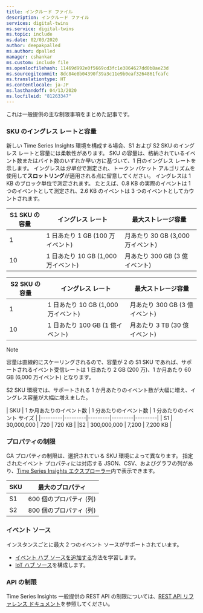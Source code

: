```yaml
---
title: インクルード ファイル
description: インクルード ファイル
services: digital-twins
ms.service: digital-twins
ms.topic: include
ms.date: 02/03/2020
author: deepakpalled
ms.author: dpalled
manager: cshankar
ms.custom: include file
ms.openlocfilehash: 11469d992e0f5669cd3fc1e3864627dd0b8ae23d
ms.sourcegitcommit: 8dc84e8b04390f39a3c11e9b0eaf3264861fcafc
ms.translationtype: HT
ms.contentlocale: ja-JP
ms.lasthandoff: 04/13/2020
ms.locfileid: "81263347"
---
```

これは一般提供の主な制限事項をまとめた記事です。

### <a name="sku-ingress-rates-and-capacities"></a>SKU のイングレス レートと容量

新しい Time Series Insights 環境を構成する場合、S1 および S2 SKU のイングレス レートと容量には柔軟性があります。 SKU の容量は、格納されているイベント数またはバイト数のいずれか早い方に基づいて、1 日のイングレス レートを示します。 イングレスは*分単位*で測定され、トークン バケット アルゴリズムを使用して**スロットリング**が適用される点に留意してください。 イングレスは 1 KB のブロック単位で測定されます。 たとえば、0.8 KB の実際のイベントは 1 つのイベントとして測定され、2.6 KB のイベントは 3 つのイベントとしてカウントされます。

| S1 SKU の容量 | イングレス レート | 最大ストレージ容量
| --- | --- | --- |
| 1 | 1 日あたり 1 GB (100 万イベント) | 月あたり 30 GB (3,000 万イベント) |
| 10 | 1 日あたり 10 GB (1,000 万イベント) | 月あたり 300 GB (3 億イベント) |

| S2 SKU の容量 | イングレス レート | 最大ストレージ容量
| --- | --- | --- |
| 1 | 1 日あたり 10 GB (1,000 万イベント) | 月あたり 300 GB (3 億イベント) |
| 10 | 1 日あたり 100 GB (1 億イベント) | 月あたり 3 TB (30 億イベント) |

> [!NOTE]
> 容量は直線的にスケーリングされるので、容量が 2 の S1 SKU であれば、サポートされるイベント受信レートは 1 日あたり 2 GB (200 万)、1 か月あたり 60 GB (6,000 万イベント) となります。

S2 SKU 環境では、サポートされる 1 か月あたりのイベント数が大幅に増え、イングレス容量が大幅に増えました。

| SKU  | 1 か月あたりのイベント数  | 1 分あたりのイベント数 | 1 分あたりのイベント サイズ  |
|---------|---------|---------|---------|---------|
| S1     |   30,000,000   |  720    |  720 KB   |
 |S2     |   300,000,000   | 7,200   | 7,200 KB  |

### <a name="property-limits"></a>プロパティの制限

GA プロパティの制限は、選択されている SKU 環境によって異なります。 指定されたイベント プロパティには対応する JSON、CSV、およびグラフの列があり、[Time Series Insights エクスプローラー](https://docs.microsoft.com/azure/time-series-insights/time-series-quickstart)内で表示できます。

| SKU | 最大のプロパティ |
| --- | --- |
| S1 | 600 個のプロパティ (列) |
| S2 | 800 個のプロパティ (列) |

### <a name="event-sources"></a>イベント ソース

インスタンスごとに最大 2 つのイベント ソースがサポートされています。 

* [イベント ハブ ソースを追加する](https://docs.microsoft.com/azure/time-series-insights/time-series-insights-how-to-add-an-event-source-eventhub)方法を学習します。
* [IoT ハブ ソース](https://docs.microsoft.com/azure/time-series-insights/time-series-insights-how-to-add-an-event-source-iothub)を構成します。

### <a name="api-limits"></a>API の制限

Time Series Insights 一般提供の REST API の制限については、[REST API リファレンス ドキュメント](https://docs.microsoft.com/rest/api/time-series-insights/ga-query-api#limits)を参照してください。
